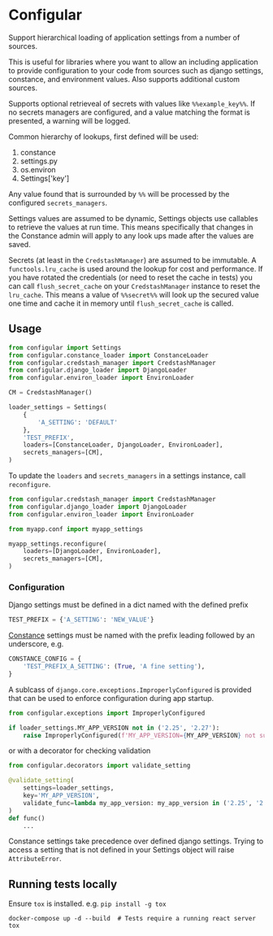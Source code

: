 # Configular

Support hierarchical loading of application settings from a number of sources.

This is useful for libraries where you want to allow an including application to
provide configuration to your code from sources such as django settings,
constance, and environment values. Also supports additional custom sources. 

Supports optional retrieveal of secrets with values like `%%example_key%%`. If
no secrets managers are configured, and a value matching the format is
presented, a warning will be logged.

Common hierarchy of lookups, first defined will be used:

1. constance
2. settings.py
3. os.environ
4. Settings['key']

Any value found that is surrounded by `%%` will be processed by the configured
`secrets_managers`.

Settings values are assumed to be dynamic, Settings objects use callables to
retrieve the values at run time. This means specifically that changes in the
Constance admin will apply to any look ups made after the values are saved.

Secrets (at least in the `CredstashManager`) are assumed to be immutable. A
`functools.lru_cache` is used around the lookup for cost and performance. If
you have rotated the credentials (or need to reset the cache in tests) you can
call `flush_secret_cache` on your `CredstashManager` instance to reset the
`lru_cache`. This means a value of `%%secret%%` will look up the secured value
one time and cache it in memory until `flush_secret_cache` is called.

## Usage

```python
from configular import Settings
from configular.constance_loader import ConstanceLoader
from configular.credstash_manager import CredstashManager
from configular.django_loader import DjangoLoader
from configular.environ_loader import EnvironLoader

CM = CredstashManager()

loader_settings = Settings(
    {
        'A_SETTING': 'DEFAULT'
    },
    'TEST_PREFIX',
    loaders=[ConstanceLoader, DjangoLoader, EnvironLoader],
    secrets_managers=[CM],
)
```

To update the `loaders` and `secrets_managers` in a settings instance, call
`reconfigure`.

```python
from configular.credstash_manager import CredstashManager
from configular.django_loader import DjangoLoader
from configular.environ_loader import EnvironLoader

from myapp.conf import myapp_settings

myapp_settings.reconfigure(
    loaders=[DjangoLoader, EnvironLoader],
    secrets_managers=[CM],
)
```

### Configuration

Django settings must be defined in a dict named with the defined prefix

```python
TEST_PREFIX = {'A_SETTING': 'NEW_VALUE'}
```

[Constance](https://github.com/jazzband/django-constance) settings must be named
with the prefix leading followed by an underscore, e.g.

```python
CONSTANCE_CONFIG = {
    'TEST_PREFIX_A_SETTING': (True, 'A fine setting'),
}
```

A sublcass of `django.core.exceptions.ImproperlyConfigured` is provided that can be
used to enforce configuration during app startup.

```python
from configular.exceptions import ImproperlyConfigured

if loader_settings.MY_APP_VERSION not in ('2.25', '2.27'):
    raise ImproperlyConfigured(f'MY_APP_VERSION={MY_APP_VERSION} not supported')
```

or with a decorator for checking validation

```python
from configular.decorators import validate_setting

@validate_setting(
    settings=loader_settings,
    key='MY_APP_VERSION',
    validate_func=lambda my_app_version: my_app_version in ('2.25', '2.27'),
)
def func()
    ...
```

Constance settings take precedence over defined django settings. Trying to access
a setting that is not defined in your Settings object will raise `AttributeError`.

## Running tests locally

Ensure `tox` is installed. e.g. `pip install -g tox`

```
docker-compose up -d --build  # Tests require a running react server
tox
```
